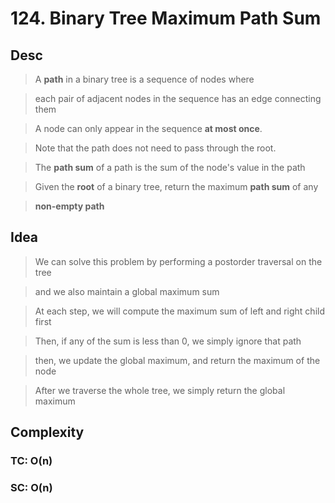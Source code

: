 # 124. Binary Tree Maximum Path Sum

## Desc

> A **path** in a binary tree is a sequence of nodes where

> each pair of adjacent nodes in the sequence has an edge connecting them

> A node can only appear in the sequence **at most once**.

> Note that the path does not need to pass through the root.

> The **path sum** of a path is the sum of the node's value in the path

> Given the **root** of a binary tree, return the maximum **path sum** of any

> **non-empty path**

## Idea

> We can solve this problem by performing a postorder traversal on the tree

> and we also maintain a global maximum sum

> At each step, we will compute the maximum sum of left and right child first

> Then, if any of the sum is less than 0, we simply ignore that path

> then, we update the global maximum, and return the maximum of the node

> After we traverse the whole tree, we simply return the global maximum

## Complexity

### TC: O(n)

### SC: O(n)